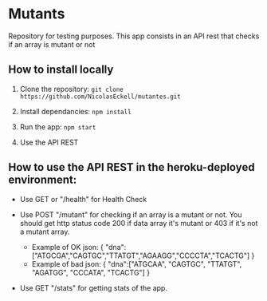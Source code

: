 # Mutants

Repository for testing purposes. This app consists in an API rest that checks if an array is mutant or not

## How to install locally

1. Clone the repository: ```git clone https://github.com/NicolasEckell/mutantes.git```

2. Install dependancies: ```npm install```

2. Run the app: ```npm start```

3. Use the API REST

## How to use the API REST in the heroku-deployed environment:

- Use GET or "/health" for Health Check
- Use POST "/mutant" for checking if an array is a mutant or not. You should get http status code 200 if data array it's mutant or 403 if it's not a mutant array.
    - Example of OK json:
    {
        "dna":["ATGCGA","CAGTGC","TTATGT","AGAAGG","CCCCTA","TCACTG"]
    }
    - Example of bad json:
    {
        "dna":["ATGCAA", "CAGTGC", "TTATGT", "AGATGG", "CCCATA", "TCACTG"]
    }

- Use GET "/stats" for getting stats of the app.
